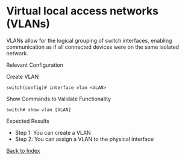 # Virtual local access networks (VLANs)

VLANs allow for the logical grouping of switch interfaces, enabling communication as if all connected devices were on the same isolated network.


Relevant Configuration

Create VLAN


```
switch(config)# interface vlan <VLAN>
```

Show Commands to Validate Functionality

```
switch# show vlan [VLAN]
```


Expected Results

* Step 1: You can create a VLAN
* Step 2: You can assign a VLAN to the physical interface


[Back to Index](../index.md)
